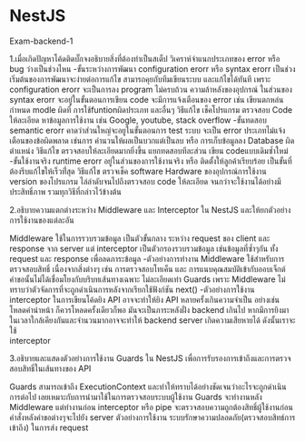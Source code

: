 # NestJS
Exam-backend-1

  1.เมื่อเกิดปัญหาโค้ดติดบั๊กจงอธิบายสิ่งที่ต้องทำเป็นสเต็ป
        วิเคราห์จำแนกประเภทของ error หรือ bug ว่างเป็นช่วงไหน
            -ขั้นระหว่างการพัฒนา configuration erorr หรือ syntax erorr 
                เป็นช่วงเริ่มต้นของการพัฒนาจะง่ายต่อการแก้ไข สามารถคุยกับทีมเขียนระบบ และแก้ไขได้ทันที เพราะ configuration erorr จะเป็นการลง program ไม่ครบถ้วน ความล้าหลังของอุปกรณ์ ในส่วนของ syntax erorr จะอยู่ในขั้นตอนการเขียน code จะมีการแจ้งเตือนของ error เช่น เขียนตกหล่น กำหนด modle ผิดที่ การใช้funtionผิดประเภท และอื่นๆ 
                วิธีแก้ไข เช็คโปรแกรม ตรวจสอบ Code ให้ละเอียด หาข้อมูลการใช้งาน เช่น Google, youtube, stack overflow
            -ขั้นทดสอบ semantic erorr
                คาดว่าส่วนใหญ่จะอยูในขั้นตอนการ test ระบบ จะเป็น error ประเภทไม่แจ้งเตือนของข้อผิดพลาด เช่นการ คำนวนให้ผลเป็นบวกแต่เป็นลบ หรือ การเก็บข้อมูลลง Database ผิดตำแหน่ง
                วิธีแก้ไข ตรวจสอบให้ละเอียดมากยิ่งขึ้น แยกทดสอบทีละส่วน เขียน codeแบบเดิมซ้ำใหม่ 
            -ขั้นใช้งานจริง runtime erorr
                อยู่ในส่วนของการใช้งานจริง หรือ ติดตั้งให้ลูกค้าเรียบร้อย เป็นขั้นที่ต้องรีบแก้ไขให้เร็วที่่สุด
                วิธีแก้ไข ตรวจเช็ค software Hardware ของอุปกรณ์การใช้งาน version ของโปรแกรม ไล่ลำดับจนไปถึงตรวจสอบ code ให้ละเอียด จนกว่าจะใช้งานได้อย่างมีประสิทธิ์ภาพ รวมทุกวิธีที่กล่าวไว้ข้างต้น

2.อธิบายความแตกต่างระหว่าง Middleware และ Interceptor ใน NestJS และให้ยกตัวอย่างการใช้งานของแต่ละอัน

Middleware ใช้ในการรวบรวมข้อมูล เป็นตัวขั้นกลาง ระหว่าง request ของ client และ response จาก server
แต่ interceptor เป็นตัวกรองรวบรวมข้อมูล เช่นข้อมูลที่ซ้ำๆกัน ทั้ง request และ response เพื่อลดภาระข้อมูล
-ตัวอย่างการทำงาน Middleware ใช้สำหรับการตรวจสอบสิทธิ์ เนื่องจากสิ่งต่างๆ เช่น การตรวจสอบโทเค็น และ การแนบคุณสมบัติเข้ากับออบเจ็กต์ คำขอนั้นไม่ได้เชื่อมโยงกับบริบทเส้นทางเฉพาะ
ไม่ละเอียดเท่า Guards เพราะ Middleware ไม่ทราบว่าตัวจัดการที่จะถูกดำเนินการหลังจากเรียกใช้ฟังก์ชัน next()
-ตัวอย่างการใช้งาน interceptor
ในการเขียนโค้ดยิง API อาจจะทำให้ยิง API หลายครั้งเกินความจำเป็น อย่างเช่น โหลดคำนำหน้า ก็ควรโหลดครั้งเดียวก็พอ มันจะเป็นภาระหลังฝั่ง backend เกินไป หากมีการยิงมาในเวลาใกล้เคียงกันและจำนวนมากอาจจะทำให้ backend server เกิดความเสียหายได้ ดังนั้นเราจะใช้     
interceptor

3.อธิบายและแสดงตัวอย่างการใช้งาน Guards ใน NestJS เพื่อการรับรองการเข้าถึงและการตรวจสอบสิทธิ์ในเส้นทางของ API
        
Guards สามารถเข้าถึง ExecutionContext และทำให้ทราบได้อย่างชัดเจนว่าอะไรจะถูกดำเนินการต่อไป เลยเหมาะกับการนำมาใช้ในการตรวจสอบระบบผู้ใช้งาน 
Guards จะทำงานหลัง Middleware แต่ทำงานก่อน interceptor หรือ pipe
จะตรวจสอบความถูกต้องสิทธิ์ผู้ใช้งานก่อนคำสั่งหลังคำขอต่างๆจะไปยัง server 
ตัวอย่างการใช้งาน ระบบรักษาความปลอดภัย(ตรวจสอบสิทธ์การเข้าถึง) ในการส่ง request
